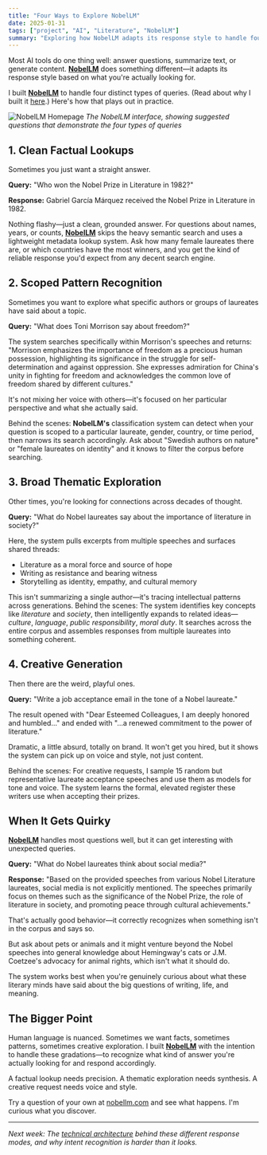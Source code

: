 ```yaml
---
title: "Four Ways to Explore NobelLM"
date: 2025-01-31
tags: ["project", "AI", "Literature", "NobelLM"]
summary: "Exploring how NobelLM adapts its response style to handle four distinct types of queries: factual lookups, scoped pattern recognition, broad thematic exploration, and creative generation."
---
```


Most AI tools do one thing well: answer questions, summarize text, or generate content. **<a href="https://nobellm.com" target="_blank">NobelLM</a>** does something different—it adapts its response style based on what you're actually looking for. 

I built **<a href="https://nobellm.com" target="_blank">NobelLM</a>** to handle four distinct types of queries.  (Read about why I built it <a href="/projects/nobellm/">here</a>.) Here's how that plays out in practice.

![NobelLM Homepage](/images/nobellm-homepage.png)
*The NobelLM interface, showing suggested questions that demonstrate the four types of queries*

## 1. Clean Factual Lookups

Sometimes you just want a straight answer.

**Query:** "Who won the Nobel Prize in Literature in 1982?"

**Response:** Gabriel García Márquez received the Nobel Prize in Literature in 1982.

Nothing flashy—just a clean, grounded answer. For questions about names, years, or counts, **<a href="https://nobellm.com" target="_blank">NobelLM</a>** skips the heavy semantic search and uses a lightweight metadata lookup system. Ask how many female laureates there are, or which countries have the most winners, and you get the kind of reliable response you'd expect from any decent search engine.

## 2. Scoped Pattern Recognition

Sometimes you want to explore what specific authors or groups of laureates have said about a topic.

**Query:** "What does Toni Morrison say about freedom?"

The system searches specifically within Morrison's speeches and returns: "Morrison emphasizes the importance of freedom as a precious human possession, highlighting its significance in the struggle for self-determination and against oppression. She expresses admiration for China's unity in fighting for freedom and acknowledges the common love of freedom shared by different cultures."

It's not mixing her voice with others—it's focused on her particular perspective and what she actually said.

Behind the scenes: **NobelLM's** classification system can detect when your question is scoped to a particular laureate, gender, country, or time period, then narrows its search accordingly. Ask about "Swedish authors on nature" or "female laureates on identity" and it knows to filter the corpus before searching.

## 3. Broad Thematic Exploration

Other times, you're looking for connections across decades of thought.

**Query:** "What do Nobel laureates say about the importance of literature in society?"

Here, the system pulls excerpts from multiple speeches and surfaces shared threads:
- Literature as a moral force and source of hope
- Writing as resistance and bearing witness  
- Storytelling as identity, empathy, and cultural memory

This isn't summarizing a single author—it's tracing intellectual patterns across generations. Behind the scenes: The system identifies key concepts like *literature* and *society*, then intelligently expands to related ideas—*culture*, *language*, *public responsibility*, *moral duty*. It searches across the entire corpus and assembles responses from multiple laureates into something coherent.

## 4. Creative Generation

Then there are the weird, playful ones.

**Query:** "Write a job acceptance email in the tone of a Nobel laureate."

The result opened with "Dear Esteemed Colleagues, I am deeply honored and humbled..." and ended with "...a renewed commitment to the power of literature."

Dramatic, a little absurd, totally on brand. It won't get you hired, but it shows the system can pick up on voice and style, not just content.

Behind the scenes: For creative requests, I sample 15 random but representative laureate acceptance speeches and use them as models for tone and voice. The system learns the formal, elevated register these writers use when accepting their prizes.

## When It Gets Quirky

**<a href="https://nobellm.com" target="_blank">NobelLM</a>** handles most questions well, but it can get interesting with unexpected queries.

**Query:** "What do Nobel laureates think about social media?"

**Response:** "Based on the provided speeches from various Nobel Literature laureates, social media is not explicitly mentioned. The speeches primarily focus on themes such as the significance of the Nobel Prize, the role of literature in society, and promoting peace through cultural achievements."

That's actually good behavior—it correctly recognizes when something isn't in the corpus and says so.

But ask about pets or animals and it might venture beyond the Nobel speeches into general knowledge about Hemingway's cats or J.M. Coetzee's advocacy for animal rights, which isn't what it should do.

The system works best when you're genuinely curious about what these literary minds have said about the big questions of writing, life, and meaning.

## The Bigger Point

Human language is nuanced. Sometimes we want facts, sometimes patterns, sometimes creative exploration. I built **<a href="https://nobellm.com" target="_blank">NobelLM</a>** with the intention to handle these gradations—to recognize what kind of answer you're actually looking for and respond accordingly.

A factual lookup needs precision. A thematic exploration needs synthesis. A creative request needs voice and style.

Try a question of your own at <a href="https://nobellm.com" target="_blank">nobellm.com</a> and see what happens. I'm curious what you discover.

---

*Next week: The <a href="/writing/how-nobellm-works/" target="_blank">technical architecture</a> behind these different response modes, and why intent recognition is harder than it looks.*